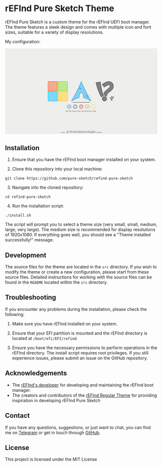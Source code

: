 # rEFInd Pure Sketch Theme 

rEFInd Pure Sketch is a custom theme for the rEFInd UEFI boot manager. The theme features a sleek design and comes with multiple icon and font sizes, suitable for a variety of display resolutions. 

 My configuration:

![My Configuration](my_configuration.png)

## Installation

1. Ensure that you have the rEFInd boot manager installed on your system.

2. Clone this repository into your local machine:     

```shell
git clone https://github.com/pure-sketch/refind-pure-sketch
```

3. Navigate into the cloned repository:     

```shell
cd refind-pure-sketch
```

4. Run the installation script:

```shell
./install.sh
```

The script will prompt you to select a theme size (very small, small, medium, large, very large). The medium size is recommended for display resolutions of 1920x1080. 
If everything goes well, you should see a "Theme installed successfully!" message. 

## Development

The source files for the theme are located in the `src` directory. If you wish to modify the theme or create a new configuration, please start from these source files. Detailed instructions for working with the source files can be found in the `README` located within the `src` directory.

## Troubleshooting

If you encounter any problems during the installation, please check the following: 

1. Make sure you have rEFInd installed on your system. 

2. Ensure that your EFI partition is mounted and the rEFInd directory is located at `/boot/efi/EFI/refind`. 

3. Ensure you have the necessary permissions to perform operations in the rEFInd directory. The install script requires root privileges. If you still experience issues, please submit an issue on the GitHub repository. 

## Acknowledgements

- The [rEFInd's developer](http://www.rodsbooks.com/refind/) for developing and maintaining the rEFInd boot manager.
- The creators and contributors of the [rEFInd Regular Theme](https://github.com/bobafetthotmail/refind-theme-regular) for providing inspiration in developing rEFInd Pure Sketch

## Contact

If you have any questions, suggestions, or just want to chat, you can find me on [Telegram](https://t.me/Zalimannard) or get in touch through [GitHub](https://github.com/zalimannard).

## License

This project is licensed under the MIT License
